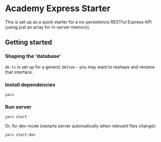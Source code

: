# Academy Express Starter

This is set up as a quick starter for a no-persistence RESTful Express API (using just an array for in-server memory).

## Getting started

### Shaping the 'database'

`db.ts` is set up for a generic `DbItem` - you may want to reshape and rename that interface.

### Install dependencies
```
yarn
```

### Run server
```
yarn start
```

Or, for dev mode (restarts server automatically when relevant files change):
```
yarn start:dev
```